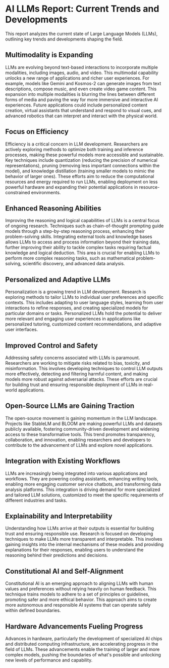 # AI LLMs Report: Current Trends and Developments

This report analyzes the current state of Large Language Models (LLMs), outlining key trends and developments shaping the field.

## Multimodality is Expanding

LLMs are evolving beyond text-based interactions to incorporate multiple modalities, including images, audio, and video. This multimodal capability unlocks a new range of applications and richer user experiences.  For example, models like Gemini and Kosmos-2 can generate images from text descriptions, compose music, and even create video game content. This expansion into multiple modalities is blurring the lines between different forms of media and paving the way for more immersive and interactive AI experiences.  Future applications could include personalized content creation, virtual assistants that understand and respond to visual cues, and advanced robotics that can interpret and interact with the physical world.

## Focus on Efficiency

Efficiency is a critical concern in LLM development.  Researchers are actively exploring methods to optimize both training and inference processes, making these powerful models more accessible and sustainable.  Key techniques include quantization (reducing the precision of numerical representations), pruning (removing less important connections within the model), and knowledge distillation (training smaller models to mimic the behavior of larger ones).  These efforts aim to reduce the computational resources and energy required to run LLMs, enabling deployment on less powerful hardware and expanding their potential applications in resource-constrained environments.

## Enhanced Reasoning Abilities

Improving the reasoning and logical capabilities of LLMs is a central focus of ongoing research. Techniques such as chain-of-thought prompting guide models through a step-by-step reasoning process, enhancing their problem-solving skills.  Integrating external tools and knowledge bases allows LLMs to access and process information beyond their training data, further improving their ability to tackle complex tasks requiring factual knowledge and logical deduction. This area is crucial for enabling LLMs to perform more complex reasoning tasks, such as mathematical problem-solving, scientific discovery, and advanced data analysis.

## Personalized and Adaptive LLMs

Personalization is a growing trend in LLM development. Research is exploring methods to tailor LLMs to individual user preferences and specific contexts.  This includes adapting to user language styles, learning from user interactions to refine responses, and creating specialized models for particular domains or tasks. Personalized LLMs hold the potential to deliver more relevant and engaging user experiences in applications like personalized tutoring, customized content recommendations, and adaptive user interfaces.

## Improved Control and Safety

Addressing safety concerns associated with LLMs is paramount.  Researchers are working to mitigate risks related to bias, toxicity, and misinformation. This involves developing techniques to control LLM outputs more effectively, detecting and filtering harmful content, and making models more robust against adversarial attacks. These efforts are crucial for building trust and ensuring responsible deployment of LLMs in real-world applications.

## Open-Source LLMs are Gaining Traction

The open-source movement is gaining momentum in the LLM landscape.  Projects like StableLM and BLOOM are making powerful LLMs and datasets publicly available, fostering community-driven development and widening access to these transformative tools.  This trend promotes transparency, collaboration, and innovation, enabling researchers and developers to contribute to the advancement of LLMs and explore novel applications.

## Integration with Existing Workflows

LLMs are increasingly being integrated into various applications and workflows.  They are powering coding assistants, enhancing writing tools, enabling more engaging customer service chatbots, and transforming data analysis platforms.  This integration is driving demand for more specialized and tailored LLM solutions, customized to meet the specific requirements of different industries and tasks.

## Explainability and Interpretability

Understanding how LLMs arrive at their outputs is essential for building trust and ensuring responsible use.  Research is focused on developing techniques to make LLMs more transparent and interpretable.  This involves gaining insights into the internal mechanisms of these models and providing explanations for their responses, enabling users to understand the reasoning behind their predictions and decisions.

## Constitutional AI and Self-Alignment

Constitutional AI is an emerging approach to aligning LLMs with human values and preferences without relying heavily on human feedback. This technique trains models to adhere to a set of principles or guidelines, promoting safer and more ethical behavior. This approach aims to create more autonomous and responsible AI systems that can operate safely within defined boundaries.

## Hardware Advancements Fueling Progress

Advances in hardware, particularly the development of specialized AI chips and distributed computing infrastructure, are accelerating progress in the field of LLMs.  These advancements enable the training of larger and more complex models, pushing the boundaries of what's possible and unlocking new levels of performance and capability.